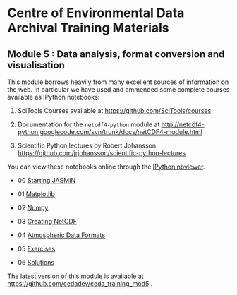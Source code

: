 # Centre of Environmental Data Archival Training Materials

## Module 5 : Data analysis, format conversion and visualisation

This module borrows heavily from many excellent sources of information on the web.  In particular we have used and ammended some complete courses available as IPython notebooks:

 1. SciTools Courses available at https://github.com/SciTools/courses

 2. Documentation for the ```netcdf4-python``` module at http://netcdf4-python.googlecode.com/svn/trunk/docs/netCDF4-module.html

 3. Scientific Python lectures by Robert Johansson https://github.com/jrjohansson/scientific-python-lectures

You can view these notebooks online through the [IPython nbviewer](http://nbviewer.ipython.org).

 - 00 [Starting JASMIN](http://nbviewer.ipython.org/github/cedadev/ceda_training_mod5/blob/master/00-Starting_JASMIN.ipynb)

 - 01 [Matplotlib](http://nbviewer.ipython.org/github/cedadev/ceda_training_mod5/blob/master/01-Matplotlib.ipynb)

 - 02 [Numpy](http://nbviewer.ipython.org/github/cedadev/ceda_training_mod5/blob/master/02-Numpy.ipynb)

 - 03 [Creating NetCDF](http://nbviewer.ipython.org/github/cedadev/ceda_training_mod5/blob/master/03-Creating_NetCDF.ipynb)

 - 04 [Atmospheric Data Formats](http://nbviewer.ipython.org/github/cedadev/ceda_training_mod5/blob/master/04-Atmospheric_Data_Formats.ipynb)

 - 05 [Exercises](http://nbviewer.ipython.org/github/cedadev/ceda_training_mod5/blob/master/05-Exercises.ipynb)

 - 06 [Solutions](http://nbviewer.ipython.org/github/cedadev/ceda_training_mod5/blob/master/06-Solutions.ipynb)

The latest version of this module is available at https://github.com/cedadev/ceda_training_mod5 .


